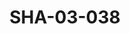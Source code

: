 ---
pid: SHA-03-038
title: SHA-03-038
language: ar
original_label: 
rights: شرحبيل احمد
location_of_original: شرحبيل احمد
photographer_or_studio: وزارة الاعلام التونسي
scanned_from: photograph 17.8 by 24
_date: '1965'
location: تونس
description: الفرقة امام البحر
additional_notes: 
permission_display: 'yes'
on_server: 'no'
on_website: 'no'
permalink: /photopages/ar/SHA-03-038
layout: photo-page
---